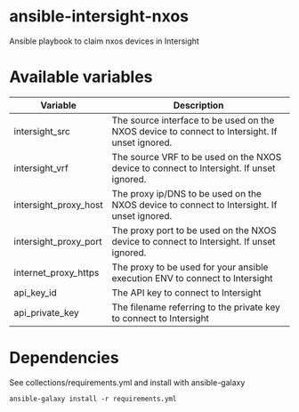 # ansible-intersight-nxos
Ansible playbook to claim nxos devices in Intersight

# Available variables

| Variable | Description |
| --- | ---|
| intersight_src | The source interface to be used on the NXOS device to connect to Intersight. If unset ignored.|
| intersight_vrf | The source VRF to be used on the NXOS device to connect to Intersight. If unset ignored.|
| intersight_proxy_host | The proxy ip/DNS to be used on the NXOS device to connect to Intersight. If unset ignored.|
| intersight_proxy_port | The proxy port to be used on the NXOS device to connect to Intersight. If unset ignored.|
| internet_proxy_https | The proxy to be used for your ansible execution ENV to connect to Intersight |
| api_key_id | The API key to connect to Intersight|
| api_private_key | The filename referring to the private key to connect to Intersight |

# Dependencies

See collections/requirements.yml and install with ansible-galaxy

```
ansible-galaxy install -r requirements.yml
```
